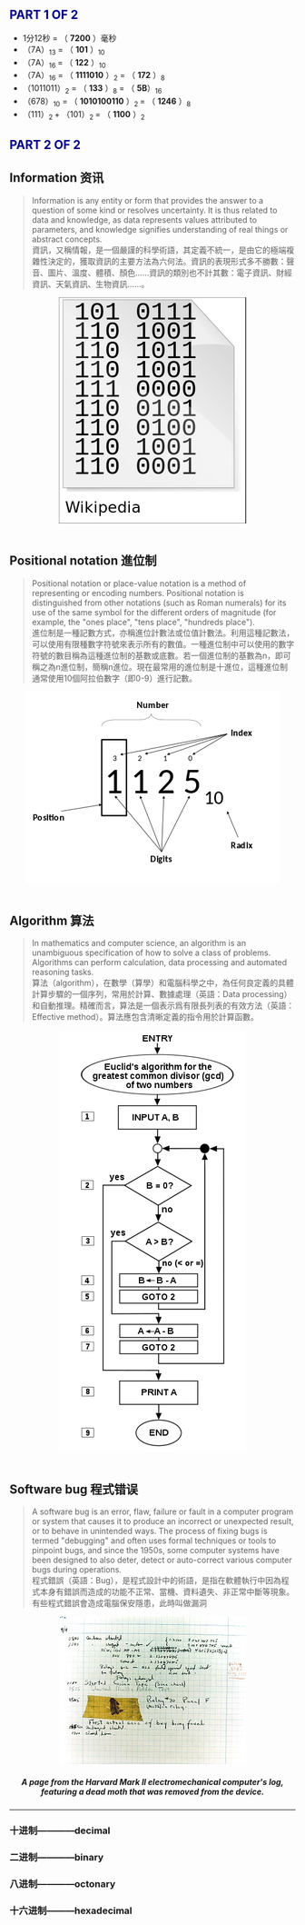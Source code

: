 
## <font color="#00008B" >PART 1 OF 2</font>
 
* 1分12秒 = （ **7200** ）毫秒
* （7A）<sub>13</sub> = （ **101** ）<sub>10</sub> 
* （7A）<sub>16 </sub>= （ **122** ）<sub>10 </sub>
* （7A）<sub>16</sub> = （ **1111010** ）<sub>2</sub> = （ **172** ）<sub>8 </sub>
* （1011011）<sub>2</sub> = （ **133** ）<sub>8</sub> = （ **5B**）<sub>16 </sub>
* （678）<sub>10</sub> = （ **1010100110** ）<sub>2 </sub>= （ **1246** ）<sub>8 </sub>
* （111）<sub>2 </sub>+ （101）<sub>2 </sub>= （ **1100** ）<sub>2</sub>

## <font color="#00008B" >PART 2 OF 2</font>

## **Information 资讯**
>Information is any entity or form that provides the answer to a question of some kind or resolves uncertainty. It is thus related to data and knowledge, as data represents values attributed to parameters, and knowledge signifies understanding of real things or abstract concepts.\
資訊，又稱情報，是一個嚴謹的科學術語，其定義不統一，是由它的極端複雜性決定的，獲取資訊的主要方法為六何法。資訊的表現形式多不勝數：聲音、圖片、溫度、體積、顏色……資訊的類別也不計其數：電子資訊、財經資訊、天氣資訊、生物資訊……。



<div style="text-align:center">
<img src="images/名词解析/2/informat.png"/>
</div>
<br>

## **Positional notation  進位制**
>Positional notation or place-value notation is a method of representing or encoding numbers. Positional notation is distinguished from other notations (such as Roman numerals) for its use of the same symbol for the different orders of magnitude (for example, the "ones place", "tens place", "hundreds place").\
進位制是一種記數方式，亦稱進位計數法或位值計數法。利用這種記數法，可以使用有限種數字符號來表示所有的數值。一種進位制中可以使用的數字符號的數目稱為這種進位制的基數或底數。若一個進位制的基數為n，即可稱之為n進位制，簡稱n進位。現在最常用的進位制是十進位，這種進位制通常使用10個阿拉伯數字（即0-9）進行記數。
<div style="text-align: center">
<img src="images/名词解析/2/po.png"/>
</div>
<br>

## **Algorithm 算法**
>In mathematics and computer science, an algorithm is an unambiguous specification of how to solve a class of problems. Algorithms can perform calculation, data processing and automated reasoning tasks.\
算法（algorithm），在數學（算學）和電腦科學之中，為任何良定義的具體計算步驟的一個序列，常用於計算、數據處理（英語：Data processing）和自動推理。精確而言，算法是一個表示爲有限長列表的有效方法（英語：Effective method）。算法應包含清晰定義的指令用於計算函數。
<div style="text-align: center">
<img src="images/名词解析/2/alo.png"/>
</div>
<br>

## **Software bug 程式错误**
>A software bug is an error, flaw, failure or fault in a computer program or system that causes it to produce an incorrect or unexpected result, or to behave in unintended ways. The process of fixing bugs is termed "debugging" and often uses formal techniques or tools to pinpoint bugs, and since the 1950s, some computer systems have been designed to also deter, detect or auto-correct various computer bugs during operations.\
程式錯誤（英語：Bug），是程式設計中的術語，是指在軟體執行中因為程式本身有錯誤而造成的功能不正常、當機、資料遺失、非正常中斷等現象。有些程式錯誤會造成電腦保安隱患，此時叫做漏洞

<div style="text-align: center">
<img src="images/名词解析/2/bug.jpg"/>
</div>

##### <center> A page from the Harvard Mark II electromechanical computer's log, featuring a dead moth that was removed from the device.</center>

---------

### 十进制————**decimal** 
### 二进制————**binary**
### 八进制————**octonary**
### 十六进制———**hexadecimal**
